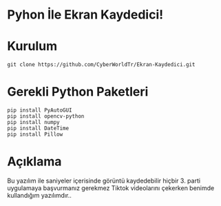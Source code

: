 # Pyhon İle Ekran Kaydedici!

Kurulum
=
    git clone https://github.com/CyberWorldTr/Ekran-Kaydedici.git

Gerekli Python Paketleri
=
    pip install PyAutoGUI
    pip install opencv-python
    pip install numpy
    pip install DateTime
    pip install Pillow

# Açıklama
Bu yazılım ile saniyeler içerisinde görüntü kaydedebilir hiçbir 3. parti uygulamaya başvurmanız gerekmez Tiktok videolarını çekerken benimde kullandığım yazılımdır.. 
